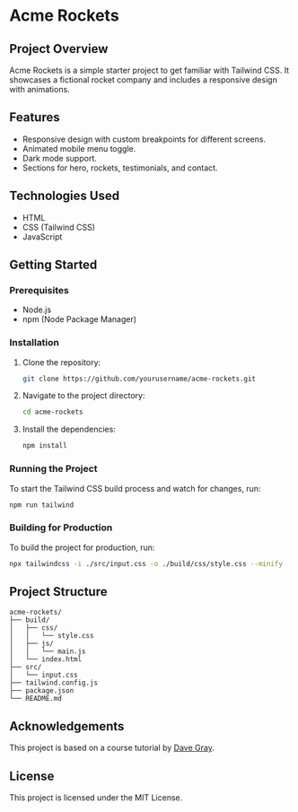 # Acme Rockets

## Project Overview

Acme Rockets is a simple starter project to get familiar with Tailwind CSS. It showcases a fictional rocket company and includes a responsive design with animations.

## Features

- Responsive design with custom breakpoints for different screens.
- Animated mobile menu toggle.
- Dark mode support.
- Sections for hero, rockets, testimonials, and contact.

## Technologies Used

- HTML
- CSS (Tailwind CSS)
- JavaScript

## Getting Started

### Prerequisites

- Node.js
- npm (Node Package Manager)

### Installation

1. Clone the repository:

    ```sh
    git clone https://github.com/yourusername/acme-rockets.git
    ```

2. Navigate to the project directory:

    ```sh
    cd acme-rockets
    ```

3. Install the dependencies:

    ```sh
    npm install
    ```

### Running the Project

To start the Tailwind CSS build process and watch for changes, run:

```sh
npm run tailwind
```

### Building for Production

To build the project for production, run:

```sh
npx tailwindcss -i ./src/input.css -o ./build/css/style.css --minify
```

## Project Structure

```
acme-rockets/
├── build/
│   ├── css/
│   │   └── style.css
│   ├── js/
│   │   └── main.js
│   └── index.html
├── src/
│   └── input.css
├── tailwind.config.js
├── package.json
└── README.md
```

## Acknowledgements

This project is based on a course tutorial by [Dave Gray](https://www.youtube.com/@DaveGrayTeachesCode).

## License

This project is licensed under the MIT License.
